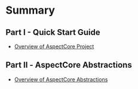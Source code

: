 # Summary

## Part I - Quick Start Guide
* [Overview of AspectCore Project](README.md)

## Part Ⅱ - AspectCore Abstractions
* [Overview of AspectCore Abstractions](abstractions/README.md)

